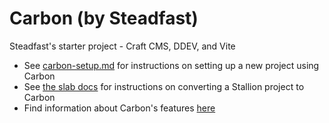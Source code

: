 # Carbon (by Steadfast)

Steadfast's starter project - Craft CMS, DDEV, and Vite

- See [carbon-setup.md](carbon-setup.md) for instructions on setting up a new project using Carbon
- See [the slab docs](https://steadfastdesign.slab.com/posts/converting-stallion-to-carbon-cbqad9d2) for instructions on converting a Stallion project to Carbon
- Find information about Carbon's features [here](https://steadfastdesign.slab.com/posts/about-carbon-azeikmzs)

